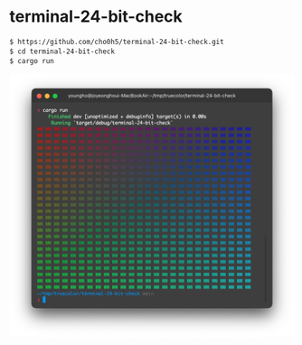 # terminal-24-bit-check
```bash
$ https://github.com/cho0h5/terminal-24-bit-check.git
$ cd terminal-24-bit-check
$ cargo run
```
![example](https://github.com/cho0h5/terminal-24-bit-check/blob/main/example.png?raw=true)

